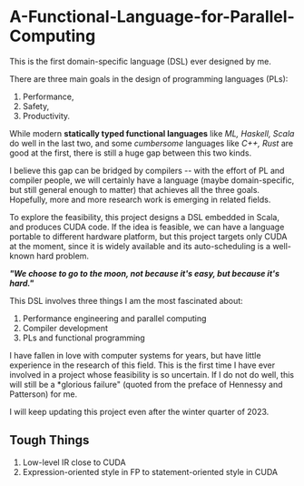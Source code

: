 # A-Functional-Language-for-Parallel-Computing

This is the first domain-specific language (DSL) ever designed by me.

There are three main goals in the design of programming languages (PLs):
1. Performance,
2. Safety,
3. Productivity.

While modern **statically typed functional languages** like *ML, Haskell, Scala* do well in the last two, and some *cumbersome* languages like *C++, Rust* are good at the first, there is still a huge gap between this two kinds.

I believe this gap can be bridged by compilers -- with the effort of PL and compiler people, we will certainly have a language (maybe domain-specific, but still general enough to matter) that achieves all the three goals.
Hopefully, more and more research work is emerging in related fields.

To explore the feasibility, this project designs a DSL embedded in Scala, and produces CUDA code.
If the idea is feasible, we can have a language portable to different hardware platform, but this project targets only CUDA at the moment, since it is widely available and its auto-scheduling is a well-known hard problem.

***"We choose to go to the moon, not because it's easy, but because it's hard."***

This DSL involves three things I am the most fascinated about:
1. Performance engineering and parallel computing
2. Compiler development
3. PLs and functional programming
 
I have fallen in love with computer systems for years, but have little experience in the research of this field.
This is the first time I have ever involved in a project whose feasibility is so uncertain.
If I do not do well, this will still be a *glorious failure" (quoted from the preface of Hennessy and Patterson) for me.

I will keep updating this project even after the winter quarter of 2023.

## Tough Things
1. Low-level IR close to CUDA
2. Expression-oriented style in FP to statement-oriented style in CUDA
